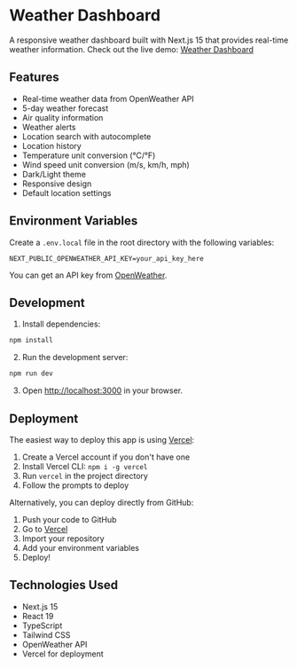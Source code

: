 # Weather Dashboard

A responsive weather dashboard built with Next.js 15 that provides real-time weather information. Check out the live demo: [Weather Dashboard](https://weather-nextjs-9lskdpi3r-thomas-projects-701af544.vercel.app/)

## Features

- Real-time weather data from OpenWeather API
- 5-day weather forecast
- Air quality information
- Weather alerts
- Location search with autocomplete
- Location history
- Temperature unit conversion (°C/°F)
- Wind speed unit conversion (m/s, km/h, mph)
- Dark/Light theme
- Responsive design
- Default location settings

## Environment Variables

Create a `.env.local` file in the root directory with the following variables:

```
NEXT_PUBLIC_OPENWEATHER_API_KEY=your_api_key_here
```

You can get an API key from [OpenWeather](https://openweathermap.org/api).

## Development

1. Install dependencies:

```bash
npm install
```

2. Run the development server:

```bash
npm run dev
```

3. Open [http://localhost:3000](http://localhost:3000) in your browser.

## Deployment

The easiest way to deploy this app is using [Vercel](https://vercel.com):

1. Create a Vercel account if you don't have one
2. Install Vercel CLI: `npm i -g vercel`
3. Run `vercel` in the project directory
4. Follow the prompts to deploy

Alternatively, you can deploy directly from GitHub:

1. Push your code to GitHub
2. Go to [Vercel](https://vercel.com)
3. Import your repository
4. Add your environment variables
5. Deploy!

## Technologies Used

- Next.js 15
- React 19
- TypeScript
- Tailwind CSS
- OpenWeather API
- Vercel for deployment

